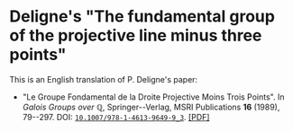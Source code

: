 # Deligne's "The fundamental group of the projective line minus three points"

This is an English translation of P. Deligne's paper:

- "Le Groupe Fondamental de la Droite Projective Moins Trois Points". In _Galois Groups over $\mathbb{Q}$_, Springer--Verlag, MSRI Publications **16** (1989), 79--297. DOI: [`10.1007/978-1-4613-9649-9_3`](https://doi.org/10.1007/978-1-4613-9649-9_3). [[PDF]](http://publications.ias.edu/node/407)
